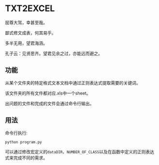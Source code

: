 # TXT2EXCEL

屈尊大驾，幸甚至哉。

鄙式修文成表，何其易乎。

多半无用，望君海涵。

孔子云：见贤思齐。望君见余之过，亦能远而避之。

## 功能

从某个文件夹的特定格式文本文档中通过正则表达式提取需要的关键词。

该文件夹的所有文件都对应.xls中一个sheet。

出问题的文件和完成的文件会通过命令行输出。

## 用法

命令行执行:

`python program.py`

可以通过修改宏定义的`dataDIR`、`NUMBER_OF_CLASS`以及在函数中定义的正则表达式来完成不同的需求。